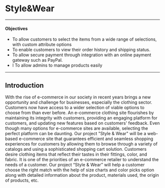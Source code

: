 # Style&Wear

* * *

#### Objectives

*   To allow customers to select the items from a wide range of selections, with
custom attribute options
*   To enable customers to view their order history and shipping status.
*  To allow secure payment through integration with an online payment gateway
such as PayPal.
*   I To allow admins to manage products easily



* * *

## Introduction
With the rise of e-commerce in our society in recent years brings a new opportunity
and challenge for businesses, especially the clothing sector. Customers now have access
to a wider selection of viable options to choose from than ever before. An e-commerce
clothing site flourishes by maintaining its integrity with customers, providing an
engaging platform for customers, and updating new features based on customers'
feedback. Even though many options for e-commerce sites are available, selecting the
perfect platform can be daunting.
Our project "Style & Wear" will be a web-based e-commerce site that guarantees
efficient and seamless shopping experiences for customers by allowing them to browse
through a variety of catalogs and using a sophisticated shopping cart solution.
Customers desire clothing items that reflect their tastes in their fittings, color, and
fabric. It is one of the priorities of an e-commerce retailer to understand the needs of a
customer. Our project “Style & Wear” will help a customer choose the right match with
the help of size charts and color picks option along with detailed information about the
product, materials used, the origin of products, etc.
 
